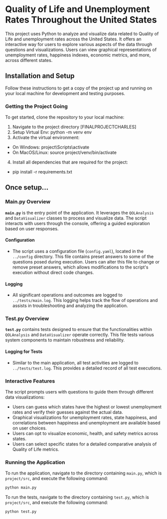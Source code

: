 # Quality of Life and Unemployment Rates Throughout the United States
This project uses Python to analyze and visualize data related to Quality of Life and unemployment rates across the United States. It offers an interactive way for users to explore various aspects of the data through questions and visualizations. Users can view graphical representations of unemployment rates, happiness indexes, economic metrics, and more, across different states.
## Installation and Setup
Follow these instructions to get a copy of the project up and running on your local machine for development and testing purposes.

### Getting the Project Going
To get started, clone the repository to your local machine:
1. Navigate to the project directory [FINALPROJECTCHARLES]
2. Setup Virtual Env: python -m venv env
3. Activate the virtual environment:
- On Windows:
project\Scripts\activate
- On MacOS/Linux:
source project/venv/bin/activate
4. Install all dependencies that are required for the project:
- pip install -r requirements.txt

## Once setup...


### Main.py Overview

**`main.py`** is the entry point of the application. It leverages the `QOLAnalysis` and `DataVisualizer` classes to process and visualize data. The script interacts with users through the console, offering a guided exploration based on user responses.

#### Configuration
- The script uses a configuration file (`config.yaml`), located in the `../config` directory. This file contains preset answers to some of the questions posed during execution. Users can alter this file to change or remove preset answers, which allows modifications to the script's execution without direct code changes.

#### Logging
- All significant operations and outcomes are logged to `../tests/main.log`. This logging helps track the flow of operations and assists in troubleshooting and analyzing the application.

### Test.py Overview

**`test.py`** contains tests designed to ensure that the functionalities within `QOLAnalysis` and `DataVisualizer` operate correctly. This file tests various system components to maintain robustness and reliability.

#### Logging for Tests
- Similar to the main application, all test activities are logged to `../tests/test.log`. This provides a detailed record of all test executions.

### Interactive Features

The script prompts users with questions to guide them through different data visualizations:
- Users can guess which states have the highest or lowest unemployment rates and verify their guesses against the actual data.
- Graphical visualizations for unemployment rates, state happiness, and correlations between happiness and unemployment are available based on user choices.
- Users can opt to visualize economic, health, and safety metrics across states.
- Users can select specific states for a detailed comparative analysis of Quality of Life metrics.

### Running the Application

To run the application, navigate to the directory containing `main.py`, which is `project/src`, and execute the following command:
```bash
python main.py
```

To run the tests, navigate to the directory containing `test.py`,  which is `project/src`, and execute the following command:
```bash
python test.py
```


